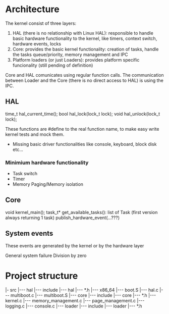 # Architecture

The kernel consist of three layers:
1. HAL (there is no relationship with Linux HAL): responsible to handle basic hardware functionality to the kernel,
like timers, context switch, hardware events, locks
2. Core: provides the basic kernel functionality: creation of tasks, handle the tasks queue/priority, memory management and IPC
3. Platform loaders (or just Loaders): provides platform specific funcionality (still pending of definition)

Core and HAL comunicates using regular function calls.
The communication between Loader and the Core (there is no direct access to HAL) is using the IPC.


## HAL

time_t hal_current_time();
bool hal_lock(lock_t lock);
void hal_unlock(lock_t lock);

These functions are #define to the real function name, to make easy write kernel tests and mock them.

* Missing basic driver functionalities like console, keyboard, block disk etc...

### Minimium hardware functionality
* Task switch
* Timer
* Memory Paging/Memory isolation

## Core

void kernel_main();
task_t* get_available_tasks(): list of Task (first version always returning 1 task)
publish_hardware_event(...???)


## System events
These events are generated by the kernel or by the hardware layer

General system failure
Division by zero

# Project structure

|- src
   |--- hal
        |--- include
             |--- hal
                  |--- *.h
        |--- x86_64
             |--- boot.S
             |--- hal.c
        |--- multiboot.c
        |--- multiboot.S
   |--- core
        |--- include
             |--- core
                  |--- *.h
        |--- kernel.c
        |--- memory_management.c
        |--- page_management.c
        |--- logging.c
        |--- console.c
   |--- loader
        |--- include
             |--- loader
                  |--- *.h


